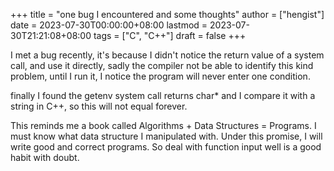 +++
title = "one bug I encountered and some thoughts"
author = ["hengist"]
date = 2023-07-30T00:00:00+08:00
lastmod = 2023-07-30T21:21:08+08:00
tags = ["C", "C++"]
draft = false
+++

I met a bug recently, it's because I didn't notice the return value of a system call, and use it directly, sadly the compiler not be able to identify this kind problem, until I run it, I notice the program will never enter one condition.

finally I found the getenv system call returns char\* and I compare it with a string in C++, so this will not equal forever.

This reminds me a book called Algorithms + Data Structures = Programs. I must know what data structure I manipulated with. Under this promise, I will write good and correct programs. So deal with function input well is a good habit with doubt.
